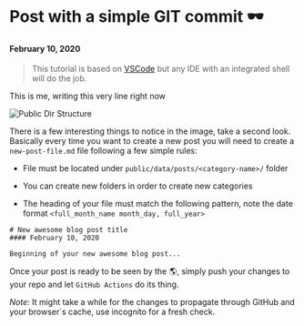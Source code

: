 # Post with a simple GIT commit 🕶
#### February 10, 2020


> This tutorial is based on [VSCode](https://code.visualstudio.com/) but any IDE with an integrated shell will do the job.


This is me, writing this very line right now

![Public Dir Structure](blog_store/assets/public-structure.png)

There is a few interesting things to notice in the image, take a second look. Basically every time you want to create a new post
you will need to create a `new-post-file.md` file following a few simple rules:

- File must be located under `public/data/posts/<category-name>/` folder

- You can create new folders in order to create new categories

- The heading of your file must match the following pattern, note the date format `<full_month_name month_day, full_year>`

```
# New awesome blog post title
#### February 10, 2020

Beginning of your new awesome blog post...
```

Once your post is ready to be seen by the 🌎, simply push your changes to your repo and let `GitHub Actions` do its thing.

_Note:_ It might take a while for the changes to propagate through GitHub and your browser´s cache, use incognito for a fresh check.